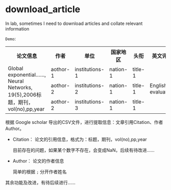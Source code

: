 # download_article
In lab, sometimes I need to download articles and collate relevant information
  
`Demo`:
<table>
  <tr>
    <th>论文信息</th>
    <th>作者</th>
    <th>单位</th>
    <th>国家地区</th>
    <th>头衔</th>
    <th>英文评价</th>
  </tr>
  <tr>
    <td rowspan='3'>Global exponential……, Neural Networks, 19(5),2006标题，期刊，vol(no),pp,year</td>
    <td>aothor-1</td>
    <td>institutions-1</td>
    <td>nation-1</td>
    <td>title-1</td>
    <td  rowspan='3'>English evaluation</td>
  </tr>
  <tr>
    <td>aothor-2</td>
    <td>institutions-2</td>
    <td>nation-1</td>
    <td>title-1</td>
  </tr>
  <tr>
    <td>aothor-2</td>
    <td>institutions-3</td>
    <td>nation-1</td>
    <td>title-1</td>
  </tr>
</table>

根据 Google scholar 导出的CSV文件，进行提取信息：文章引用Citation、作者Author。

- Citation：
  论文的引用信息，格式为：标题，期刊，vol(no),pp,year
  
  目前存在的问题，如果某个数字不存在，会变成NaN，后续有待改进……
  
- Author：
  论文的作者信息
  
  简单的根据 `;` 分开作者姓名
  
其余功能及改进，有待后续进行……
